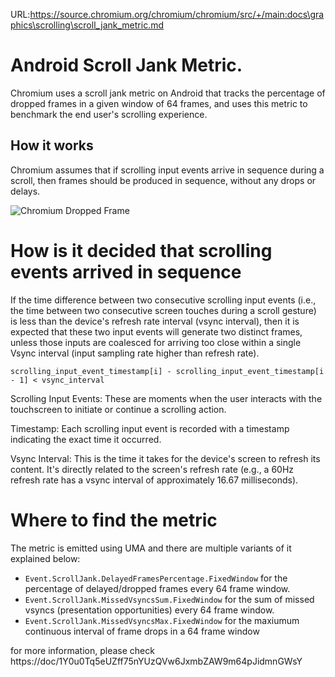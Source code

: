 URL:https://source.chromium.org/chromium/chromium/src/+/main:docs\graphics\scrolling\scroll_jank_metric.md
# Android Scroll Jank Metric.

Chromium uses a scroll jank metric on Android that tracks the percentage of dropped frames in a given window of 64 frames, and uses this metric to benchmark the end user's scrolling experience.

## How it works

Chromium assumes that if scrolling input events arrive in sequence during a scroll, then frames should be produced in sequence, without any drops or delays.

![Chromium Dropped Frame](chromium_dropped_frame.png)

# How is it decided that scrolling events arrived in sequence

If the time difference between two consecutive scrolling input events (i.e., the time between two consecutive screen touches during a scroll gesture) is less than the device's refresh rate interval (vsync interval), then it is expected that these two input events will generate two distinct frames, unless those inputs are coalesced for arriving too close within a single Vsync interval (input sampling rate higher than refresh rate).

```
scrolling_input_event_timestamp[i] - scrolling_input_event_timestamp[i - 1] < vsync_interval
```

Scrolling Input Events: These are moments when the user interacts with the touchscreen to initiate or continue a scrolling action.

Timestamp: Each scrolling input event is recorded with a timestamp indicating the exact time it occurred.

Vsync Interval: This is the time it takes for the device's screen to refresh its content. It's directly related to the screen's refresh rate (e.g., a 60Hz refresh rate has a vsync interval of approximately 16.67 milliseconds).

# Where to find the metric

The metric is emitted using UMA and there are multiple variants of it explained below:
* ```Event.ScrollJank.DelayedFramesPercentage.FixedWindow``` for the percentage of delayed/dropped frames every 64 frame window.
* ```Event.ScrollJank.MissedVsyncsSum.FixedWindow``` for the sum of missed vsyncs (presentation opportunities) every 64 frame window.
* ```Event.ScrollJank.MissedVsyncsMax.FixedWindow``` for the maxiumum continuous interval of frame drops in a 64 frame window

for more information, please check https://doc/1Y0u0Tq5eUZff75nYUzQVw6JxmbZAW9m64pJidmnGWsY